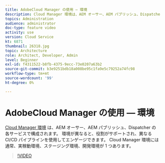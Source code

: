 ```yaml
---
title: AdobeCloud Manager の使用 — 環境
description: Cloud Manager 環境は、AEM オーサー、AEM パブリッシュ、Dispatcher の各サービスで構成されています。 環境が異なると、役割がサポートされ、異なる CI/CD パイプラインを使用してエンゲージできます。 Cloud Manager 環境には通常、実稼動環境、ステージング環境、開発環境が 1 つあります。
topics: Administration
audience: administrator
doc-type: feature video
activity: use
version: Cloud Service
kt: 6871
thumbnail: 26318.jpg
topic: Architecture
role: Architect, Developer, Admin
level: Beginner
exl-id: f4311522-b8fb-4375-9ecc-73e0207a63b2
source-git-commit: b3e9251bdb18a008be95c1fa9e5c79252a74fc98
workflow-type: tm+mt
source-wordcount: '99'
ht-degree: 0%

---
```


# AdobeCloud Manager の使用 — 環境

[Cloud Manager 環境](https://experienceleague.adobe.com/docs/experience-manager-cloud-manager/using/how-to-use/manage-your-environment.html) は、AEM オーサー、AEM パブリッシュ、Dispatcher の各サービスで構成されます。 環境が異なると、役割がサポートされ、異なる CI/CD パイプラインを使用してエンゲージできます。 Cloud Manager 環境には通常、実稼動環境、ステージング環境、開発環境が 1 つあります。

>[!VIDEO](https://video.tv.adobe.com/v/26318?quality=12&learn=on)
